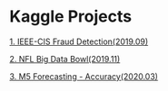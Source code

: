 # Kaggle Projects

[1. IEEE-CIS Fraud Detection(2019.09)](https://github.com/kt3472/kagglePJ/tree/master/fraud_detection)

[2. NFL Big Data Bowl(2019.11)](https://github.com/kt3472/kagglePJ/tree/master/NFL)

[3. M5 Forecasting - Accuracy(2020.03)](https://www.kaggle.com/c/m5-forecasting-accuracy)

